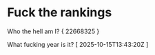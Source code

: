 # Fuck the rankings

Who the hell am I?
{ 22668325 }

What fucking year is it?
[ 2025-10-15T13:43:20Z ]
